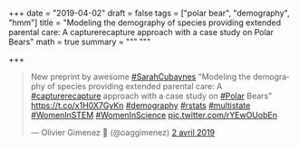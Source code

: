 +++
date = "2019-04-02"
draft = false
tags = ["polar bear", "demography", "hmm"]
title = "Modeling the demography of species providing extended parental care: A capturerecapture approach with a case study on Polar Bears"
math = true
summary = """
"""

+++

<blockquote class="twitter-tweet" data-lang="fr"><p lang="en" dir="ltr">New preprint by awesome <a href="https://twitter.com/hashtag/SarahCubaynes?src=hash&amp;ref_src=twsrc%5Etfw">#SarahCubaynes</a> &quot;Modeling the demography  of species providing extended parental care: A <a href="https://twitter.com/hashtag/capturerecapture?src=hash&amp;ref_src=twsrc%5Etfw">#capturerecapture</a> approach with a case study on <a href="https://twitter.com/hashtag/Polar?src=hash&amp;ref_src=twsrc%5Etfw">#Polar</a> Bears&quot; <a href="https://t.co/x1H0X7GyKn">https://t.co/x1H0X7GyKn</a> <a href="https://twitter.com/hashtag/demography?src=hash&amp;ref_src=twsrc%5Etfw">#demography</a> <a href="https://twitter.com/hashtag/rstats?src=hash&amp;ref_src=twsrc%5Etfw">#rstats</a> <a href="https://twitter.com/hashtag/multistate?src=hash&amp;ref_src=twsrc%5Etfw">#multistate</a> <a href="https://twitter.com/hashtag/WomenInSTEM?src=hash&amp;ref_src=twsrc%5Etfw">#WomenInSTEM</a> <a href="https://twitter.com/hashtag/WomenInScience?src=hash&amp;ref_src=twsrc%5Etfw">#WomenInScience</a> <a href="https://t.co/rYEwOUobEn">pic.twitter.com/rYEwOUobEn</a></p>&mdash; Olivier Gimenez 🖖 (@oaggimenez) <a href="https://twitter.com/oaggimenez/status/1113105871477895169?ref_src=twsrc%5Etfw">2 avril 2019</a></blockquote>
<script async src="https://platform.twitter.com/wits.js" charset="utf-8"></script>
